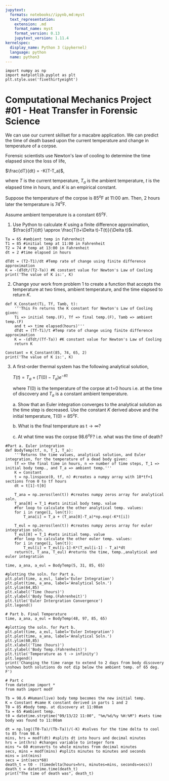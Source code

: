 ```yaml
---
jupytext:
  formats: notebooks//ipynb,md:myst
  text_representation:
    extension: .md
    format_name: myst
    format_version: 0.13
    jupytext_version: 1.11.4
kernelspec:
  display_name: Python 3 (ipykernel)
  language: python
  name: python3
---
```


```{code-cell} ipython3
import numpy as np
import matplotlib.pyplot as plt
plt.style.use('fivethirtyeight')
```

# Computational Mechanics Project #01 - Heat Transfer in Forensic Science

We can use our current skillset for a macabre application. We can predict the time of death based upon the current temperature and change in temperature of a corpse. 

Forensic scientists use Newton's law of cooling to determine the time elapsed since the loss of life, 

$\frac{dT}{dt} = -K(T-T_a)$,

where $T$ is the current temperature, $T_a$ is the ambient temperature, $t$ is the elapsed time in hours, and $K$ is an empirical constant. 

Suppose the temperature of the corpse is 85$^o$F at 11:00 am. Then, 2 hours later the temperature is 74$^{o}$F. 

Assume ambient temperature is a constant 65$^{o}$F.

1. Use Python to calculate $K$ using a finite difference approximation, $\frac{dT}{dt} \approx \frac{T(t+\Delta t)-T(t)}{\Delta t}$.

```{code-cell} ipython3
Ta = 65 #ambient temp in Fahrenheit
T1 = 85 #initial temp at 11:00 in Fahrenheit
T2 = 74 # temp at 13:00 in Fahrenheit
dt = 2 #time elapsed in hours

dTdt = (T2-T1)/dt #Temp rate of change using finite difference approximation
K = -(dTdt/(T2-Ta)) #K constant value for Newton's Law of Cooling
print('The value of K is:', K)
```

2. Change your work from problem 1 to create a function that accepts the temperature at two times, ambient temperature, and the time elapsed to return $K$.

```{code-cell} ipython3
def K_Constant(Ti, Tf, Tamb, t):
    '''This Fn returns the K constant for Newton's Law of Cooling given:
    Ti => initial temp.(F), Tf => final temp.(F), Tamb => ambient temp.(F) 
    and t => time elapsed(hours)'''
    dTdt = (Tf-Ti)/t #Temp rate of change using finite difference approximation
    K = -(dTdt/(Tf-Ta)) #K constant value for Newton's Law of Cooling
    return K
```

```{code-cell} ipython3
Constant = K_Constant(85, 74, 65, 2)
print('The value of K is:', K)
```

3. A first-order thermal system has the following analytical solution, 

    $T(t) =T_a+(T(0)-T_a)e^{-Kt}$

    where $T(0)$ is the temperature of the corpse at t=0 hours i.e. at the time of discovery and $T_a$ is a constant ambient temperature. 

    a. Show that an Euler integration converges to the analytical solution as the time step is decreased. Use the constant $K$ derived above and the initial temperature, T(0) = 85$^o$F. 

    b. What is the final temperature as t$\rightarrow\infty$?
    
    c. At what time was the corpse 98.6$^{o}$F? i.e. what was the time of death?

```{code-cell} ipython3
#Part a. Euler integration
def BodyTemp(tf, n, T_1, T_a):
    '''Returns the time values, analytical solution, and Euler integration, for the temperature of a dead body given: 
    tf => the final time in hours, n => number of time steps, T_1 => initial body temp., and T_a => ambient temp.'''
    K = Constant
    t = np.linspace(0, tf, n) #creates a numpy array with 10*tf+1 sections from 0 to tf hours
    dt = t[1]-t[0]
    
    T_ana = np.zeros(len(t)) #creates numpy zeros array for analytical soln.
    T_ana[0] = T_1 #sets initial body temp. value
    #for loop to calculate the other analytical temp. values:
    for i in range(1, len(t)):
        T_ana[i] = T_a + (T_ana[0]-T_a)*np.exp(-K*t[i])
    
    T_eul = np.zeros(len(t)) #creates numpy zeros array for euler integration soln.
    T_eul[0] = T_1 #sets initial temp. value
    #for loop to calculate the other euler temp. values:
    for i in range(1, len(t)):
        T_eul[i] = T_eul[i-1]-K*(T_eul[i-1] - T_a)*dt
    return(t, T_ana, T_eul) #returns the time, temp.,analytical and euler integration 

time, a_ana, a_eul = BodyTemp(5, 31, 85, 65)

#plotting the soln. for Part a.
plt.plot(time, a_eul, label='Euler Integration')
plt.plot(time, a_ana, label='Analytical Soln.')
plt.ylim(64,85)
plt.xlabel('Time (hours)')
plt.ylabel('Body Temp.(Fahrenheit)')
plt.title('Euler Intergration Convergence')
plt.legend()
```

```{code-cell} ipython3
# Part b. Final Temperature
time, a_ana, a_eul = BodyTemp(48, 97, 85, 65)

#plotting the soln. for Part b.
plt.plot(time, a_eul, label='Euler Integration')
plt.plot(time, a_ana, label='Analytical Soln.')
plt.ylim(60,85)
plt.xlabel('Time (hours)')
plt.ylabel('Body Temp.(Fahrenheit)')
plt.title('Temperature as t -> infinity')
plt.legend()
print('Changing the time range to extend to 2 days from body discovery \nshows both solutions do not dip below the ambient temp. of 65 deg. F')
```

```{code-cell} ipython3
# Part c
from datetime import *
from math import modf

Tb = 98.6 #Human(live) body temp becomes the new initial temp.
K = Constant #same K constant derived in parts 1 and 2
T0 = 85 #body temp. at discovery at 11:00am
Ta = 65 #ambient temp. 
t0 = datetime.strptime("09/13/22 11:00", "%m/%d/%y %H:%M") #sets time body was found to 11:00am

dt = np.log((T0-Ta)/(Tb-Ta))/(-K) #solves for the time delta to cool to 85 from 98.6
mins, hrs = modf(dt) #splits dt into hours and decimal minutes
hrs = int(hrs) #changes variable to integer form
mins *= 60 #converts to whole minutes from decimal minutes
secs, mins = modf(mins) #splits minutes to minutes and seconds
mins = int(mins)
secs = int(secs*60)
death_t = t0 - (timedelta(hours=hrs, minutes=mins, seconds=secs))
death_t = datetime.time(death_t)
print("The time of death was", death_t)
```

```{code-cell} ipython3

```
